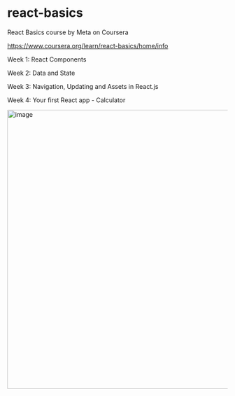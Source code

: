 # react-basics

React Basics course by Meta on Coursera

https://www.coursera.org/learn/react-basics/home/info

Week 1: React Components

Week 2: Data and State

Week 3: Navigation, Updating and Assets in React.js

Week 4: Your first React app - Calculator

<img width="638" alt="image" src="https://github.com/sanketvagal/react-basics/assets/20254776/c58e4eaf-65f3-45fb-b1e7-7f20d09cbce9">
